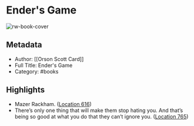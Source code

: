 # Ender's Game

![rw-book-cover](https://images-na.ssl-images-amazon.com/images/I/51hyszeiC-L._SL200_.jpg)

## Metadata
- Author: [[Orson Scott Card]]
- Full Title: Ender's Game
- Category: #books

## Highlights
- Mazer Rackham. ([Location 616](https://readwise.io/to_kindle?action=open&asin=B003G4W49C&location=616))
- There’s only one thing that will make them stop hating you. And that’s being so good at what you do that they can’t ignore you. ([Location 765](https://readwise.io/to_kindle?action=open&asin=B003G4W49C&location=765))
